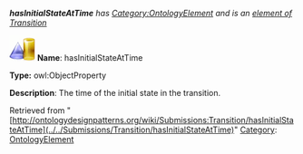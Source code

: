 ___hasInitialStateAtTime__ has [Category:OntologyElement](../../Category/OntologyElement "Category:OntologyElement") and is an [element of](../../Property/ElementOf "Property:ElementOf") [Transition](../../Submissions/Transition "Submissions:Transition")_


  




[![ObjectProperty](../../images/thumb/c/c3/ObjectProperty.gif/45px-ObjectProperty.gif)](../../Image/ObjectProperty.gif "ObjectProperty")
__Name__: hasInitialStateAtTime 


__Type:__ owl:ObjectProperty 


__Description__: The time of the initial state in the transition. 





Retrieved from "[http://ontologydesignpatterns.org/wiki/Submissions:Transition/hasInitialStateAtTime](../../Submissions/Transition/hasInitialStateAtTime)"
 [Category](http://ontologydesignpatterns.org/wiki/Special:Categories "Special:Categories"): [OntologyElement](../../Category/OntologyElement "Category:OntologyElement")